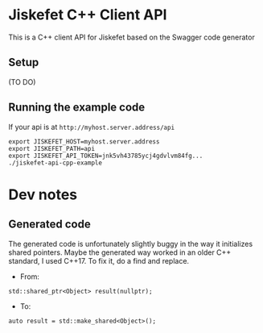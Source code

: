 # Jiskefet C++ Client API
This is a C++ client API for Jiskefet based on the Swagger code generator


## Setup
(TO DO)


## Running the example code
If your api is at `http://myhost.server.address/api`

```
export JISKEFET_HOST=myhost.server.address
export JISKEFET_PATH=api
export JISKEFET_API_TOKEN=jnk5vh43785ycj4gdvlvm84fg...
./jiskefet-api-cpp-example
```


# Dev notes
## Generated code
The generated code is unfortunately slightly buggy in the way it initializes shared pointers.
Maybe the generated way worked in an older C++ standard, I used C++17.
To fix it, do a find and replace.
* From:
```
std::shared_ptr<Object> result(nullptr);
```
* To:
```
auto result = std::make_shared<Object>();
```

